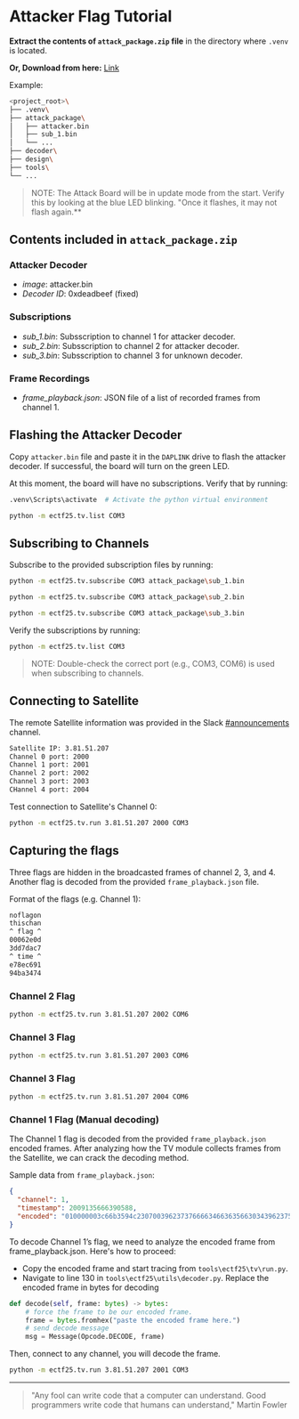 # Attacker Flag Tutorial

**Extract the contents of `attack_package.zip` file** in the directory where `.venv` is located. 

**Or, Download from here:** [Link](https://github.com/SartJ/SEMO_eCTF_Notes/tree/main/Attack_Reference_Design/attack_package)

Example:

```bash
<project_root>\
├── .venv\
├── attack_package\
│   ├── attacker.bin
│   ├── sub_1.bin
│   └── ...
├── decoder\
├── design\
├── tools\
└── ...
```

> NOTE: The Attack Board will be in update mode from the start. Verify this by looking at the blue LED blinking. "Once it flashes, it may not flash again.**

## Contents included in `attack_package.zip`

### Attacker Decoder

- _image_: attacker.bin
- _Decoder ID_: 0xdeadbeef (fixed)

### Subscriptions

- _sub_1.bin_: Subsscription to channel 1 for attacker decoder.
- _sub_2.bin_: Subsscription to channel 2 for attacker decoder.
- _sub_3.bin_: Subsscription to channel 3 for unknown decoder.

### Frame Recordings

- _frame_playback.json_: JSON file of a list of recorded frames from channel 1.

## Flashing the Attacker Decoder

Copy `attacker.bin` file and paste it in the `DAPLINK` drive to flash the attacker decoder. If successful, the board will turn on the green LED.

At this moment, the board will have no subscriptions. Verify that by running:
```bash
.venv\Scripts\activate  # Activate the python virtual environment
```

```bash
python -m ectf25.tv.list COM3
```

## Subscribing to Channels

Subscribe to the provided subscription files by running:

```bash
python -m ectf25.tv.subscribe COM3 attack_package\sub_1.bin
```

```bash
python -m ectf25.tv.subscribe COM3 attack_package\sub_2.bin
```

```bash
python -m ectf25.tv.subscribe COM3 attack_package\sub_3.bin
```

Verify the subscriptions by running:

```bash
python -m ectf25.tv.list COM3
```
> NOTE: Double-check the correct port (e.g., COM3, COM6) is used when subscribing to channels.


## Connecting to Satellite

The remote Satellite information was provided in the Slack [#announcements](https://mitre-ectf.slack.com/archives/C085Z46DPRN/p1738871765312639) channel.

```bash
Satellite IP: 3.81.51.207
Channel 0 port: 2000
Channel 1 port: 2001
Channel 2 port: 2002
Channel 3 port: 2003
CHannel 4 port: 2004
```

Test connection to Satellite's Channel 0:

```bash
python -m ectf25.tv.run 3.81.51.207 2000 COM3
```

## Capturing the flags

Three flags are hidden in the broadcasted frames of channel 2, 3, and 4. Another flag is decoded from the provided `frame_playback.json` file.

Format of the flags (e.g. Channel 1):

```bash
noflagon
thischan
^ flag ^
00062e0d
3dd7dac7
^ time ^
e78ec691
94ba3474
```

### Channel 2 Flag

```bash
python -m ectf25.tv.run 3.81.51.207 2002 COM6
```

### Channel 3 Flag

```bash
python -m ectf25.tv.run 3.81.51.207 2003 COM6
```

### Channel 3 Flag

```bash
python -m ectf25.tv.run 3.81.51.207 2004 COM6
```

### Channel 1 Flag (Manual decoding)

The Channel 1 flag is decoded from the provided `frame_playback.json` encoded frames. After analyzing how the TV module collects frames from the Satellite, we can crack the decoding method.

Sample data from `frame_playback.json`:

```json
{
  "channel": 1,
  "timestamp": 2009135666390588,
  "encoded": "010000003c66b3594c230700396237376666346636356630343962375e20666c6167205e303030373233346335396233363633635e2074696d65205e39313936626564626632656631313336"
}
```
To decode Channel 1’s flag, we need to analyze the encoded frame from frame_playback.json. Here's how to proceed:


- Copy the encoded frame and start tracing from `tools\ectf25\tv\run.py`.
- Navigate to line 130 in `tools\ectf25\utils\decoder.py`. Replace the encoded frame in bytes for decoding

```python
def decode(self, frame: bytes) -> bytes:
    # force the frame to be our encoded frame.
    frame = bytes.fromhex("paste the encoded frame here.")
    # send decode message
    msg = Message(Opcode.DECODE, frame)
```

Then, connect to any channel, you will decode the frame.

```bash
python -m ectf25.tv.run 3.81.51.207 2001 COM3
```

---

> "Any fool can write code that a computer can understand. Good programmers write code that humans can understand," Martin Fowler
